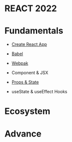 # **REACT 2022**


# Fundamentals
- [Create React App](https://github.com/posting-study/react_study/blob/main/postingFiles/fundamentals/cra.md)

- [Babel](https://github.com/posting-study/react_study/blob/main/postingFiles/fundamentals/babel.md)

- [Webpak](https://github.com/posting-study/react_study/blob/main/postingFiles/fundamentals/webpack.md)

- Component & JSX

- [Props & State](https://github.com/posting-study/react_study/blob/main/postingFiles/fundamentals/props&state.md)

- useState & useEffect Hooks
# Ecosystem

# Advance
